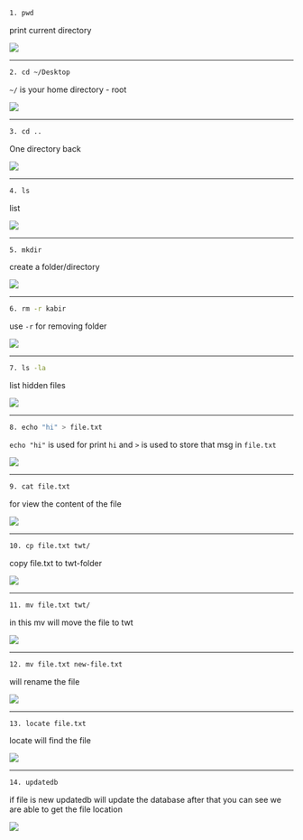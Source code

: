 ```bash 
1. pwd
```
print current directory

![](images/01-pwd.png)

---
```bash 
2. cd ~/Desktop
```
`~/` is your home directory - root

![](images/01-pwd.png)

---
```bash
3. cd ..
```
One directory back

![](images/02-cd.png)

---
```bash
4. ls
``` 
list

![](images/02-cd.png)

---
```bash
5. mkdir
```
create a folder/directory

![](images/05-mkdir.png)

---
```bash 
6. rm -r kabir
```
use `-r`  for removing folder

![](images/05-mkdir.png)

---
```bash
7. ls -la
```
list hidden files

![](images/06-hidden-files.png)

---
```bash
8. echo "hi" > file.txt
```
`echo "hi"` is used for print `hi` and `>` is used to store that msg in `file.txt`

![](images/07-echo.png)

---
```bash
9. cat file.txt
```
for view the content of the file

![](images/07-echo.png)

---
```bash
10. cp file.txt twt/
```
copy file.txt to twt-folder 

![](images/08-cp.png)

---
```bash
11. mv file.txt twt/
```
in this mv will move the file to twt

![](images/08-cp.png)

---
```bash
12. mv file.txt new-file.txt
```
will rename the file

![](images/09-rename.png)

---
```bash
13. locate file.txt
```
locate will find the file

![](images/09-rename.png)

---
```bash
14. updatedb
```
if file is new updatedb will update the database after that you can see we are able to get the file location

![](images/09-rename.png)